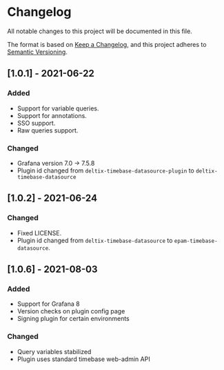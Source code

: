 # Changelog
All notable changes to this project will be documented in this file.

The format is based on [Keep a Changelog](https://keepachangelog.com/en/1.0.0/),
and this project adheres to [Semantic Versioning](https://semver.org/spec/v2.0.0.html).

## [1.0.1] - 2021-06-22

### Added
- Support for variable queries.
- Support for annotations.
- SSO support.
- Raw queries support.

### Changed
- Grafana version 7.0 -> 7.5.8
- Plugin id changed from `deltix-timebase-datasource-plugin` to `deltix-timebase-datasource`

## [1.0.2] - 2021-06-24

### Changed
- Fixed LICENSE.
- Plugin id changed from `deltix-timebase-datasource` to `epam-timebase-datasource`.

## [1.0.6] - 2021-08-03

### Added
- Support for Grafana 8
- Version checks on plugin config page
- Signing plugin for certain environments

### Changed
- Query variables stabilized
- Plugin uses standard timebase web-admin API
